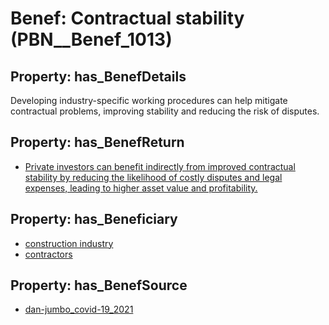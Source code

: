 # Benef: __Contractual stability__ (PBN__Benef_1013)

## Property: has_BenefDetails

Developing industry-specific working procedures can help mitigate contractual problems, improving stability and reducing the risk of disputes.

## Property: has_BenefReturn

* [Private investors can benefit indirectly from improved contractual stability by reducing the likelihood of costly disputes and legal expenses, leading to higher asset value and profitability.](../BenefReturn/PBN__BenefReturn_1131)

## Property: has_Beneficiary

* [construction industry](../Stakeholder/PBN__Stakeholder_149)
* [contractors](../Stakeholder/PBN__Stakeholder_179)

## Property: has_BenefSource

* [dan-jumbo_covid-19_2021](../Article/PBN__Article_210)

